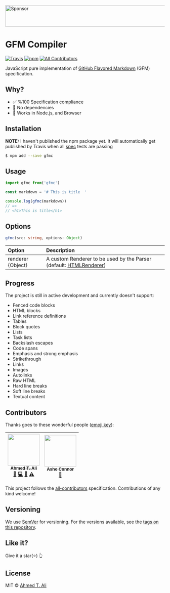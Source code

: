 <a target='_blank' rel='nofollow' href='https://app.codesponsor.io/link/yF8xMRYKxBs3t9VeMWabeRrx/ahmed-taj/gfmc'>
  <img alt='Sponsor' width='888' height='68' src='https://app.codesponsor.io/embed/yF8xMRYKxBs3t9VeMWabeRrx/ahmed-taj/gfmc.svg' />
</a>

# GFM Compiler

[![Travis](https://img.shields.io/travis/ahmed-taj/gfmc.svg)](https://travis-ci.org/ahmed-taj/gfmc)
[![npm](https://img.shields.io/npm/v/gfmc.svg)](https://www.npmjs.com/package/gfmc)
[![All Contributors](https://img.shields.io/badge/all_contributors-2-brightgreen.svg?style=flat-square)](#contributors)

JavaScript pure implementation of [GitHub Flavored Markdown](https://github.github.com/gfm) (GFM) specification.

## Why?

- ✅ %100 Specification compliance
- 🚫 No dependencies
- 🚀 Works in Node.js, and Browser

## Installation

**NOTE:** I haven't published the npm package yet. It will automatically get published by Travis when all [spec](./test/spec.ts) tests are passing
```sh
$ npm add --save gfmc
```

## Usage

```javascript
import gfmc from('gfmc')

const markdown = '# This is title  '

console.log(gfmc(markdown))
// =>
// <h1>This is title</h1>
```

## Options

```typescript
gfmc(src: string, options: Object)
```

| Option            | Description                                                                           |
| :---------------- | :------------------------------------------------------------------------------------ |
| renderer {Object} | A custom Renderer to be used by the Parser (default: [HTMLRenderer](./src/render.ts)) |

## Progress

The project is still in active development and currently doesn't support:

- Fenced code blocks
- HTML blocks
- Link reference definitions
- Tables 
- Block quotes
- Lists
- Task lists
- Backslash escapes
- Code spans
- Emphasis and strong emphasis
- Strikethrough 
- Links
- Images
- Autolinks 
- Raw HTML
- Hard line breaks
- Soft line breaks
- Textual content

## Contributors

Thanks goes to these wonderful people ([emoji key](https://github.com/kentcdodds/all-contributors#emoji-key)):

<!-- ALL-CONTRIBUTORS-LIST:START - Do not remove or modify this section -->
| [<img src="https://avatars1.githubusercontent.com/u/12673605?v=4" width="100px;"/><br /><sub>Ahmed T. Ali</sub>](https://github.com/ahmed-taj)<br />[📝](#blog-ahmed-taj "Blogposts") [💻](https://github.com/ahmed-taj/gfmc/commits?author=ahmed-taj "Code") [📖](https://github.com/ahmed-taj/gfmc/commits?author=ahmed-taj "Documentation") [⚠️](https://github.com/ahmed-taj/gfmc/commits?author=ahmed-taj "Tests") | [<img src="https://avatars1.githubusercontent.com/u/1915?v=4" width="100px;"/><br /><sub>Ashe Connor</sub>](https://kivikakk.ee)<br />[💬](#question-kivikakk "Answering Questions") |
| :---------------------------------------------------------------------------------------------------------------------------------------------------------------------------------------------------------------------------------------------------------------------------------------------------------------------------------------------------------------------------------------------------------------------: | :----------------------------------------------------------------------------------------------------------------------------------------------------------------------------------: |
<!-- ALL-CONTRIBUTORS-LIST:END -->

This project follows the [all-contributors](https://github.com/kentcdodds/all-contributors) specification. Contributions of any kind welcome!

## Versioning

We use [SemVer](http://semver.org/) for versioning. For the versions available, see the [tags on this repository](https://github.com/ahmed-taj/gfmc/releases).

## Like it?

Give it a star(⭐️) 👆

## License

MIT © [Ahmed T. Ali](https://github.com/ahmed-taj)
